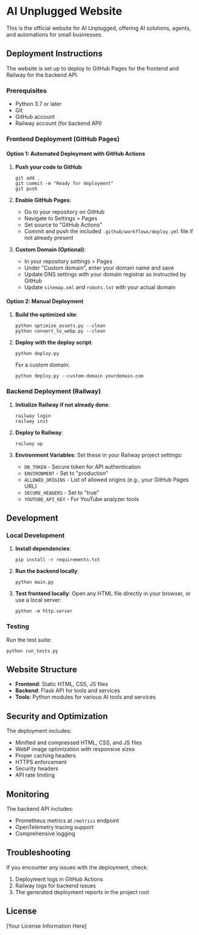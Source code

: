 # AI Unplugged Website

This is the official website for AI Unplugged, offering AI solutions, agents, and automations for small businesses.

## Deployment Instructions

The website is set up to deploy to GitHub Pages for the frontend and Railway for the backend API.

### Prerequisites

- Python 3.7 or later
- Git
- GitHub account
- Railway account (for backend API)

### Frontend Deployment (GitHub Pages)

#### Option 1: Automated Deployment with GitHub Actions

1. **Push your code to GitHub**: 
   ```
   git add .
   git commit -m "Ready for deployment"
   git push
   ```

2. **Enable GitHub Pages**:
   - Go to your repository on GitHub
   - Navigate to Settings > Pages
   - Set source to "GitHub Actions"
   - Commit and push the included `.github/workflows/deploy.yml` file if not already present

3. **Custom Domain (Optional)**:
   - In your repository settings > Pages
   - Under "Custom domain", enter your domain name and save
   - Update DNS settings with your domain registrar as instructed by GitHub
   - Update `sitemap.xml` and `robots.txt` with your actual domain

#### Option 2: Manual Deployment

1. **Build the optimized site**:
   ```
   python optimize_assets.py --clean
   python convert_to_webp.py --clean
   ```

2. **Deploy with the deploy script**:
   ```
   python deploy.py
   ```
   
   For a custom domain:
   ```
   python deploy.py --custom-domain yourdomain.com
   ```

### Backend Deployment (Railway)

1. **Initialize Railway if not already done**:
   ```
   railway login
   railway init
   ```

2. **Deploy to Railway**:
   ```
   railway up
   ```
   
3. **Environment Variables**:
   Set these in your Railway project settings:
   - `DB_TOKEN` - Secure token for API authentication
   - `ENVIRONMENT` - Set to "production"
   - `ALLOWED_ORIGINS` - List of allowed origins (e.g., your GitHub Pages URL)
   - `SECURE_HEADERS` - Set to "true"
   - `YOUTUBE_API_KEY` - For YouTube analyzer tools

## Development

### Local Development

1. **Install dependencies**:
   ```
   pip install -r requirements.txt
   ```

2. **Run the backend locally**:
   ```
   python main.py
   ```

3. **Test frontend locally**:
   Open any HTML file directly in your browser, or use a local server:
   ```
   python -m http.server
   ```

### Testing

Run the test suite:
```
python run_tests.py
```

## Website Structure

- **Frontend**: Static HTML, CSS, JS files
- **Backend**: Flask API for tools and services
- **Tools**: Python modules for various AI tools and services

## Security and Optimization

The deployment includes:
- Minified and compressed HTML, CSS, and JS files
- WebP image optimization with responsive sizes
- Proper caching headers
- HTTPS enforcement
- Security headers
- API rate limiting

## Monitoring

The backend API includes:
- Prometheus metrics at `/metrics` endpoint
- OpenTelemetry tracing support
- Comprehensive logging

## Troubleshooting

If you encounter any issues with the deployment, check:
1. Deployment logs in GitHub Actions
2. Railway logs for backend issues
3. The generated deployment reports in the project root

## License

[Your License Information Here]
